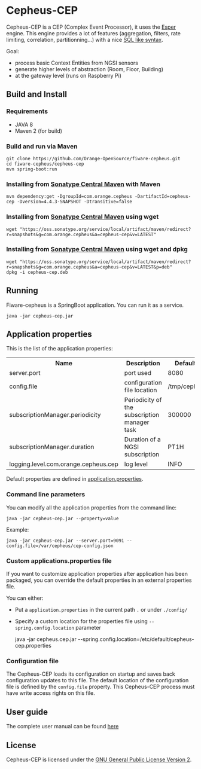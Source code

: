 # Cepheus-CEP

Cepheus-CEP is a CEP (Complex Event Processor), it uses the [Esper](http://www.espertech.com/esper/) engine.
This engine provides a lot of features (aggregation, filters, rate limiting, correlation, partitionning...) with a nice [SQL like syntax](http://www.espertech.com/esper/release-5.2.0/esper-reference/html/epl_clauses.html).

Goal:

* process basic Context Entities from NGSI sensors
* generate higher levels of abstraction (Room, Floor, Building)
* at the gateway level (runs on Raspberry Pi)

## Build and Install

### Requirements

* JAVA 8
* Maven 2 (for build)

### Build and run via Maven

    git clone https://github.com/Orange-OpenSource/fiware-cepheus.git
    cd fiware-cepheus/cepheus-cep
    mvn spring-boot:run

### Installing from [Sonatype Central Maven](http://central.sonatype.org/) with Maven

    mvn dependency:get -DgroupId=com.orange.cepheus -DartifactId=cepheus-cep -Dversion=4.4.3-SNAPSHOT -Dtransitive=false

### Installing from [Sonatype Central Maven](http://central.sonatype.org/) using wget

    wget "https://oss.sonatype.org/service/local/artifact/maven/redirect?r=snapshots&g=com.orange.cepheus&a=cepheus-cep&v=LATEST"

### Installing from [Sonatype Central Maven](http://central.sonatype.org/) using wget and dpkg

    wget "https://oss.sonatype.org/service/local/artifact/maven/redirect?r=snapshots&g=com.orange.cepheus&a=cepheus-cep&v=LATEST&p=deb"
    dpkg -i cepheus-cep.deb

## Running

Fiware-cepheus is a SpringBoot application. You can run it as a service.

    java -jar cepheus-cep.jar

## Application properties

This is the list of the application properties:

<table>
    <tr><th>Name</th><th>Description</th><th>Default value</th></tr>
    <tr><td>server.port</td><td>port used</td><td>8080</td></tr>
    <tr><td>config.file</td><td>configuration file location</td><td>/tmp/cepheus.json</td></tr>
    <tr><td>subscriptionManager.periodicity</td><td>Periodicity of the subscription manager task</td><td>300000</td></tr>
    <tr><td>subscriptionManager.duration</td><td>Duration of a NGSI subscription</td><td>PT1H</td></tr>
    <tr><td>logging.level.com.orange.cepheus.cep</td><td>log level</td><td>INFO</td></tr>
</table>

Default properties are defined in [application.properties](src/main/resources/application.properties).

### Command line parameters

You can modify all the application properties from the command line:

    java -jar cepheus-cep.jar --property=value

Example:

    java -jar cepheus-cep.jar --server.port=9091 --config.file=/var/cepheus/cep-config.json

### Custom applications.properties file

If you want to customize application properties after application has been packaged,
you can override the default properties in an external properties file.

You can either:

* Put a `application.properties` in the current path `.` or under `./config/`
* Specify a custom location for the properties file using `--spring.config.location` parameter

    java -jar cepheus.cep.jar --spring.config.location=/etc/default/cepheus-cep.properties

### Configuration file

The Cepheus-CEP loads its configuration on startup and saves back configuration updates to this file.
The default location of the configuration file is defined by the `config.file` property.
This Cepheus-CEP process must have write access rights on this file.

## User guide

The complete user manual can be found [here](../doc/cep/README.md)

## License

Cepheus-CEP is licensed under the [GNU General Public License Version 2](../LICENCE.txt).
